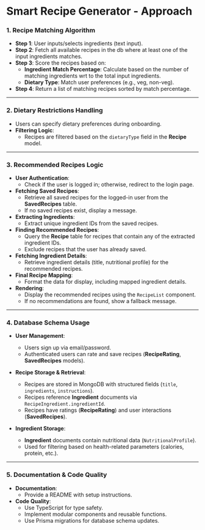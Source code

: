# Smart Recipe Generator - Approach

### **1. Recipe Matching Algorithm**

- **Step 1**: User inputs/selects ingredients (text input).
- **Step 2**: Fetch all available recipes in the db where at least one of the input ingredients matches.
- **Step 3**: Score the recipes based on:
  - **Ingredient Match Percentage**: Calculate based on the number of matching ingredients wrt to the total input ingredients.
  - **Dietary Type**: Match user preferences (e.g., veg, non-veg).
- **Step 4**: Return a list of matching recipes sorted by match percentage.

---

### **2. Dietary Restrictions Handling**

- Users can specify dietary preferences during onboarding.
- **Filtering Logic**:
  - Recipes are filtered based on the `dietaryType` field in the **Recipe** model.

---

### **3. Recommended Recipes Logic**

- **User Authentication**:
  - Check if the user is logged in; otherwise, redirect to the login page.
- **Fetching Saved Recipes**:
  - Retrieve all saved recipes for the logged-in user from the **SavedRecipes** table.
  - If no saved recipes exist, display a message.
- **Extracting Ingredients**:
  - Extract unique ingredient IDs from the saved recipes.
- **Finding Recommended Recipes**:
  - Query the **Recipe** table for recipes that contain any of the extracted ingredient IDs.
  - Exclude recipes that the user has already saved.
- **Fetching Ingredient Details**:
  - Retrieve ingredient details (title, nutritional profile) for the recommended recipes.
- **Final Recipe Mapping**:
  - Format the data for display, including mapped ingredient details.
- **Rendering**:
  - Display the recommended recipes using the `RecipeList` component.
  - If no recommendations are found, show a fallback message.

---

### **4. Database Schema Usage**

- **User Management**:

  - Users sign up via email/password.
  - Authenticated users can rate and save recipes (**RecipeRating**, **SavedRecipes** models).

- **Recipe Storage & Retrieval**:

  - Recipes are stored in MongoDB with structured fields (`title`, `ingredients`, `instructions`).
  - Recipes reference **Ingredient** documents via `RecipeIngredient.ingredientId`.
  - Recipes have ratings (**RecipeRating**) and user interactions (**SavedRecipes**).

- **Ingredient Storage**:
  - **Ingredient** documents contain nutritional data (`NutritionalProfile`).
  - Used for filtering based on health-related parameters (calories, protein, etc.).

---

### **5. Documentation & Code Quality**

- **Documentation**:
  - Provide a README with setup instructions.
- **Code Quality**:
  - Use TypeScript for type safety.
  - Implement modular components and reusable functions.
  - Use Prisma migrations for database schema updates.
